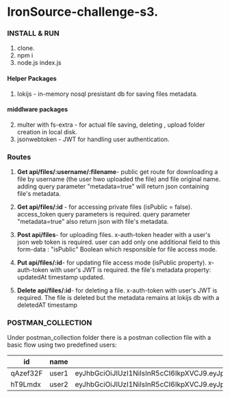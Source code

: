 # IronSource-challenge-s3.

### INSTALL & RUN
1. clone.
2. npm i
3. node.js index.js

#### Helper Packages
1. lokijs - in-memory nosql presistant db for saving files metadata.
#### middlware packages
2. multer with fs-extra - for actual file saving, deleting , upload folder creation in local disk.
3. jsonwebtoken - JWT for handling user authentication. 

### Routes
1. **Get api/files/:username/:filename**- public get route for downloading a file by username (the user hwo uploaded the file) and file original name.
adding query parameter "metadata=true" will return json containing file's metadata.

2. **Get api/files/:id** - for accessing private files (isPublic = false). access_token query parameters is required.
query parameter "metadata=true" also return json with file's metadata. 
3. **Post api/files**- for uploading files. x-auth-token header with a user's json web token is required.
user can add only one additional field to this form-data : "isPublic" Boolean which responsible for file access mode. 

4. **Put api/files/:id**- for updating file access mode (isPublic property). x-auth-token with user's JWT is required.
the file's metadata property: updatedAt timestamp updated. 

5. **Delete api/files/:id**- for deleting a file.
x-auth-token with user's JWT is required.
The file is deleted but the metadata remains at lokijs db with a deletedAT timestamp

### POSTMAN_COLLECTION
Under postman_collection folder there is a postman collection file with a basic flow using two predefined users: 

|id|name|jwt(access_token)|
|-|-|-|
|qAzef32F|user1|eyJhbGciOiJIUzI1NiIsInR5cCI6IkpXVCJ9.eyJpZCI6InFBemVmMzJGIiwibmFtZSI6InVzZXIxIn0.MCnE0A9zSIvXRjeaApxMzuMPr_cjQp1UDtQK0UuCDTw|
|hT9Lmdx|user2|eyJhbGciOiJIUzI1NiIsInR5cCI6IkpXVCJ9.eyJpZCI6ImhUOUxtZHgiLCJuYW1lIjoidXNlcjIifQ.Inq84KA7qi3i_RIq73AErlEcR9NOnMWeEqFHSnFNoH0|
